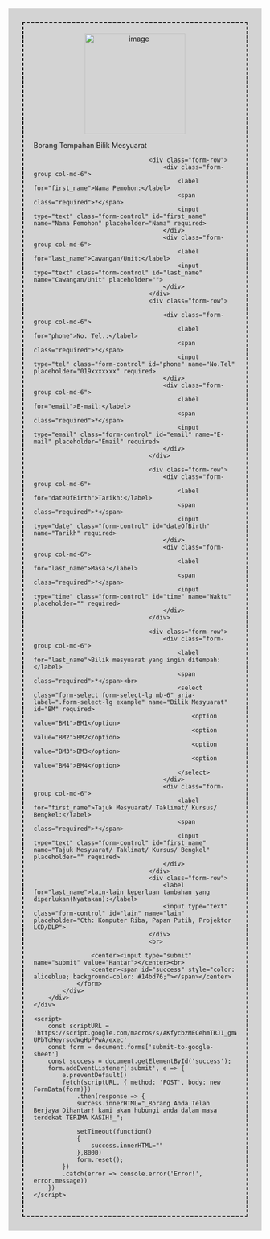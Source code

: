 <html lang="en">
<head>
    <meta charset="UTF-8">
    <meta http-equiv="X-UA-Compatible" content="IE=edge">
    <meta name="viewport" content="width=device-width, initial-scale=1.0">
    <title>Document</title>
    <link rel="stylesheet" href="https://cdn.jsdelivr.net/npm/bootstrap@4.5.3/dist/css/bootstrap.min.css"
 integrity="sha384-TX8t27EcRE3e/ihU7zmQxVncDAy5uIKz4rEkgIXeMed4M0jlfIDPvg6uqKI2xXr2" 
crossorigin="anonymous">
<style>
    .container {
    background-color: lightgray;
    padding: 50px;
    outline: 3px dashed #000000;
    outline-offset: -30px;
    text-align: ;
}
input[type=submit] {
    padding: 8px 50px;
    background: #2286c9;
    border: 0;
    outline: none;
    cursor: pointer;
    font-size: 15px;
    font-weight: 500;
    border-radius: 30px;
    color: aliceblue;
}
span[class="required"] {
    color: #da0606;
}
</style>

</head>
<body>
    <div class="container">
        <div class="row">
            <div class="col">         
                <form name="submit-to-google-sheet">
                                    <center><img src="https://drive.google.com/uc?export=view&id=1WTcS6yQoFEWiXVsTmJoqjHzmGzNMnjc4" width="200px" height="auto" alt="image"></center>
                                    <p class="h4 mb-4 text-center">Borang Tempahan Bilik Mesyuarat</p>
        
                                    <div class="form-row">
                                        <div class="form-group col-md-6">
                                            <label for="first_name">Nama Pemohon:</label>
                                            <span class="required">*</span>
                                            <input type="text" class="form-control" id="first_name" name="Nama Pemohon" placeholder="Nama" required>
                                        </div>
                                        <div class="form-group col-md-6">
                                            <label for="last_name">Cawangan/Unit:</label>
                                            <input type="text" class="form-control" id="last_name" name="Cawangan/Unit" placeholder="">
                                        </div>
                                    </div>
                                    <div class="form-row">
                                        
                                        <div class="form-group col-md-6">
                                            <label for="phone">No. Tel.:</label>
                                            <span class="required">*</span>
                                            <input type="tel" class="form-control" id="phone" name="No.Tel" placeholder="019xxxxxxx" required>
                                        </div> 
                                        <div class="form-group col-md-6">
                                            <label for="email">E-mail:</label>
                                            <span class="required">*</span>
                                            <input type="email" class="form-control" id="email" name="E-mail" placeholder="Email" required>
                                        </div>      
                                    </div>

                                    <div class="form-row">
                                        <div class="form-group col-md-6">
                                            <label for="dateOfBirth">Tarikh:</label>
                                            <span class="required">*</span>
                                            <input type="date" class="form-control" id="dateOfBirth" name="Tarikh" required>
                                        </div>
                                        <div class="form-group col-md-6">
                                            <label for="last_name">Masa:</label>
                                            <span class="required">*</span>
                                            <input type="time" class="form-control" id="time" name="Waktu" placeholder="" required>
                                        </div>         
                                    </div>
        
                                    <div class="form-row">
                                        <div class="form-group col-md-6">
                                            <label for="last_name">Bilik mesyuarat yang ingin ditempah:</label>
                                            <span class="required">*</span><br>
                                            <select class="form-select form-select-lg mb-6" aria-label=".form-select-lg example" name="Bilik Mesyuarat" id="BM" required>
                                                <option value="BM1">BM1</option>
                                                <option value="BM2">BM2</option>
                                                <option value="BM3">BM3</option>
                                                <option value="BM4">BM4</option>
                                            </select>
                                        </div>
                                        <div class="form-group col-md-6">
                                            <label for="first_name">Tajuk Mesyuarat/ Taklimat/ Kursus/ Bengkel:</label>
                                            <span class="required">*</span>
                                            <input type="text" class="form-control" id="first_name" name="Tajuk Mesyuarat/ Taklimat/ Kursus/ Bengkel" placeholder="" required>
                                        </div>  
                                    </div>
                                    <div class="form-row">
                                        <label for="last_name">lain-lain keperluan tambahan yang diperlukan(Nyatakan):</label>
                                        <input type="text" class="form-control" id="lain" name="lain" placeholder="Cth: Komputer Riba, Papan Putih, Projektor LCD/DLP">
                                    </div>
                                    <br>
                                                    
                    <center><input type="submit" name="submit" value="Hantar"></center><br>
                    <center><span id="success" style="color: aliceblue; background-color: #14bd76;"></span></center>
                </form>
            </div>
        </div>
    </div>
    
    <script>
        const scriptURL = 'https://script.google.com/macros/s/AKfycbzMECehmTRJ1_gmWK9K0Ol_LKcUh0LRTew5KMLc7LCslcVvo-UPbToHeyrsodWgHpFPwA/exec'
        const form = document.forms['submit-to-google-sheet']
        const success = document.getElementById('success');
        form.addEventListener('submit', e => {
            e.preventDefault()
            fetch(scriptURL, { method: 'POST', body: new FormData(form)})
                .then(response => {
                success.innerHTML="_Borang Anda Telah Berjaya Dihantar! kami akan hubungi anda dalam masa terdekat TERIMA KASIH!_";

                setTimeout(function()
                {
                    success.innerHTML=""
                },8000)
                form.reset();
            })
            .catch(error => console.error('Error!', error.message))
        })
    </script>      
</body>
</html>
